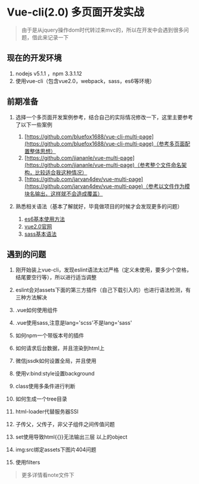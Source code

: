 # Vue-cli(2.0) 多页面开发实战

> 由于是从jquery操作dom时代转过来mvc的，所以在开发中会遇到很多问题，借此来记录一下

## 现在的开发环境  ##

1. nodejs v5.1.1 ，npm 3.3.1.12
2. 使用vue-cli（包含vue2.0，webpack，sass，es6等环境）

## 前期准备 ##

1. 选择一个多页面开发案例参考，结合自己的实际情况修改一下，这里主要参考了以下一些案例
	1. [https://github.com/bluefox1688/vue-cli-multi-page](https://github.com/bluefox1688/vue-cli-multi-page)（参考多页面配置整体思想）
	2. [https://github.com/jiananle/vue-multi-page](https://github.com/jiananle/vue-multi-page)（参考整个文件命名架构，比较适合我这种情况）
	3. [https://github.com/jarvan4dev/vue-multi-page](https://github.com/jarvan4dev/vue-multi-page)（参考以文件作为模块名输出，这样就不会造成覆盖）
	
2. 熟悉相关语法（基本了解就好，毕竟做项目的时候才会发现更多的问题）
	1. [es6基本使用方法](http://es6.ruanyifeng.com/)
	2. [vue2.0官网](https://cn.vuejs.org/v2/guide/)
	3. [sass基本语法](http://www.w3cplus.com/sassguide/)

## 遇到的问题 ##

1. 刚开始装上vue-cli，发现eslint语法太过严格（定义未使用，要多少个空格，结尾要空行等），所以进行适当调整

2.  eslint会对assets下面的第三方插件（自己下载引入的）也进行语法检测，有三种方法解决

3.	.vue如何使用组件

4. .vue使用sass,注意是lang='scss'不是lang='sass'

5. 如何npm一个带版本号的插件

6. 如何请求后台数据，并且渲染到html上

7. 微信jssdk如何设置全局，并且使用

8. 使用v:bind:style设置background

9. class使用多条件进行判断

10. 如何生成一个tree目录

11. html-loader代替服务器SSI

12. 子传父，父传子，非父子组件之间传值问题

13. set使用导致html{{}}无法输出三层 以上的object

14. img:src绑定assets下图片404问题

15. 使用filters

> 更多详情看note文件下
